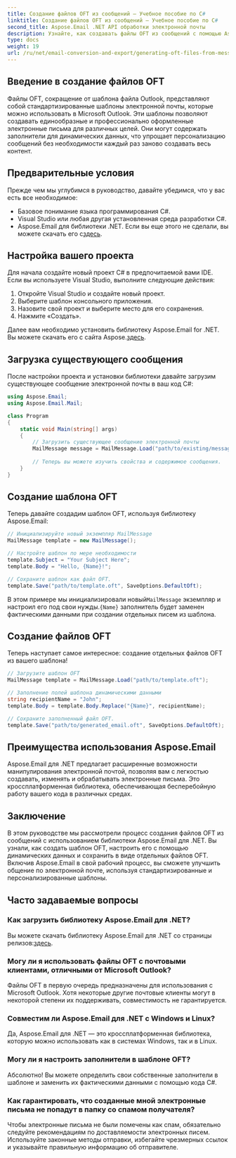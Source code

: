 ```yaml
---
title: Создание файлов OFT из сообщений — Учебное пособие по C#
linktitle: Создание файлов OFT из сообщений — Учебное пособие по C#
second_title: Aspose.Email .NET API обработки электронной почты
description: Узнайте, как создавать файлы OFT из сообщений с помощью Aspose.Email для .NET. Пошаговое руководство с исходным кодом для эффективного создания шаблонов электронной почты.
type: docs
weight: 19
url: /ru/net/email-conversion-and-export/generating-oft-files-from-messages-csharp-tutorial/
---
```


## Введение в создание файлов OFT

Файлы OFT, сокращение от шаблона файла Outlook, представляют собой стандартизированные шаблоны электронной почты, которые можно использовать в Microsoft Outlook. Эти шаблоны позволяют создавать единообразные и профессионально оформленные электронные письма для различных целей. Они могут содержать заполнители для динамических данных, что упрощает персонализацию сообщений без необходимости каждый раз заново создавать весь контент.

## Предварительные условия

Прежде чем мы углубимся в руководство, давайте убедимся, что у вас есть все необходимое:

- Базовое понимание языка программирования C#.
- Visual Studio или любая другая установленная среда разработки C#.
-  Aspose.Email для библиотеки .NET. Если вы еще этого не сделали, вы можете скачать его с[здесь](https://releases.aspose.com/email/net).

## Настройка вашего проекта

Для начала создайте новый проект C# в предпочитаемой вами IDE. Если вы используете Visual Studio, выполните следующие действия:

1. Откройте Visual Studio и создайте новый проект.
2. Выберите шаблон консольного приложения.
3. Назовите свой проект и выберите место для его сохранения.
4. Нажмите «Создать».

 Далее вам необходимо установить библиотеку Aspose.Email for .NET. Вы можете скачать его с сайта Aspose.[здесь](https://releases.aspose.com/email/net).

## Загрузка существующего сообщения

После настройки проекта и установки библиотеки давайте загрузим существующее сообщение электронной почты в ваш код C#:

```csharp
using Aspose.Email;
using Aspose.Email.Mail;

class Program
{
    static void Main(string[] args)
    {
        // Загрузить существующее сообщение электронной почты
        MailMessage message = MailMessage.Load("path/to/existing/message.eml");
        
        // Теперь вы можете изучить свойства и содержимое сообщения.
    }
}
```

## Создание шаблона OFT

Теперь давайте создадим шаблон OFT, используя библиотеку Aspose.Email:

```csharp
// Инициализируйте новый экземпляр MailMessage
MailMessage template = new MailMessage();

// Настройте шаблон по мере необходимости
template.Subject = "Your Subject Here";
template.Body = "Hello, {Name}!";

// Сохраните шаблон как файл OFT.
template.Save("path/to/template.oft", SaveOptions.DefaultOft);
```

 В этом примере мы инициализировали новый`MailMessage` экземпляр и настроил его под свои нужды.`{Name}` заполнитель будет заменен фактическими данными при создании отдельных писем из шаблона.

## Создание файлов OFT

Теперь наступает самое интересное: создание отдельных файлов OFT из вашего шаблона!

```csharp
// Загрузите шаблон OFT
MailMessage template = MailMessage.Load("path/to/template.oft");

// Заполнение полей шаблона динамическими данными
string recipientName = "John";
template.Body = template.Body.Replace("{Name}", recipientName);

// Сохраните заполненный файл OFT.
template.Save("path/to/generated_email.oft", SaveOptions.DefaultOft);
```

## Преимущества использования Aspose.Email

Aspose.Email для .NET предлагает расширенные возможности манипулирования электронной почтой, позволяя вам с легкостью создавать, изменять и обрабатывать электронные письма. Это кроссплатформенная библиотека, обеспечивающая бесперебойную работу вашего кода в различных средах.

## Заключение

В этом руководстве мы рассмотрели процесс создания файлов OFT из сообщений с использованием библиотеки Aspose.Email для .NET. Вы узнали, как создать шаблон OFT, настроить его с помощью динамических данных и сохранить в виде отдельных файлов OFT. Включив Aspose.Email в свой рабочий процесс, вы сможете улучшить общение по электронной почте, используя стандартизированные и персонализированные шаблоны.

## Часто задаваемые вопросы

### Как загрузить библиотеку Aspose.Email для .NET?

 Вы можете скачать библиотеку Aspose.Email для .NET со страницы релизов:[здесь](https://releases.aspose.com/email/net).

### Могу ли я использовать файлы OFT с почтовыми клиентами, отличными от Microsoft Outlook?

Файлы OFT в первую очередь предназначены для использования с Microsoft Outlook. Хотя некоторые другие почтовые клиенты могут в некоторой степени их поддерживать, совместимость не гарантируется.

### Совместим ли Aspose.Email для .NET с Windows и Linux?

Да, Aspose.Email для .NET — это кроссплатформенная библиотека, которую можно использовать как в системах Windows, так и в Linux.

### Могу ли я настроить заполнители в шаблоне OFT?

Абсолютно! Вы можете определить свои собственные заполнители в шаблоне и заменить их фактическими данными с помощью кода C#.

### Как гарантировать, что созданные мной электронные письма не попадут в папку со спамом получателя?

Чтобы электронные письма не были помечены как спам, обязательно следуйте рекомендациям по доставляемости электронных писем. Используйте законные методы отправки, избегайте чрезмерных ссылок и указывайте правильную информацию об отправителе.
